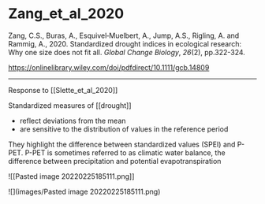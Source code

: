 # Zang_et_al_2020

Zang, C.S., Buras, A., Esquivel‐Muelbert, A., Jump, A.S., Rigling, A. and Rammig, A., 2020. Standardized drought indices in ecological research: Why one size does not fit all. _Global Change Biology_, _26_(2), pp.322-324.

https://onlinelibrary.wiley.com/doi/pdfdirect/10.1111/gcb.14809

---

Response to [[Slette_et_al_2020]]

Standardized measures of [[drought]]
- reflect deviations from the mean
- are sensitive to the distribution of values in the reference period

They highlight the difference between standardized values (SPEI) and P-PET. P-PET is sometimes referred to as climatic water balance, the difference between precipitation and potential evapotranspiration 

![[Pasted image 20220225185111.png]]

![](images/Pasted image 20220225185111.png)